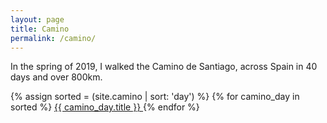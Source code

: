 ```yaml
---
layout: page
title: Camino
permalink: /camino/
---
```


In the spring of 2019, I walked the Camino de Santiago, across Spain in 40 days and over 800km. 

{% assign sorted = (site.camino | sort: 'day') %}
{% for camino_day in sorted %}
  <a href="{{ camino_day.url }}">
    {{ camino_day.title }}
  </a>
{% endfor %}

